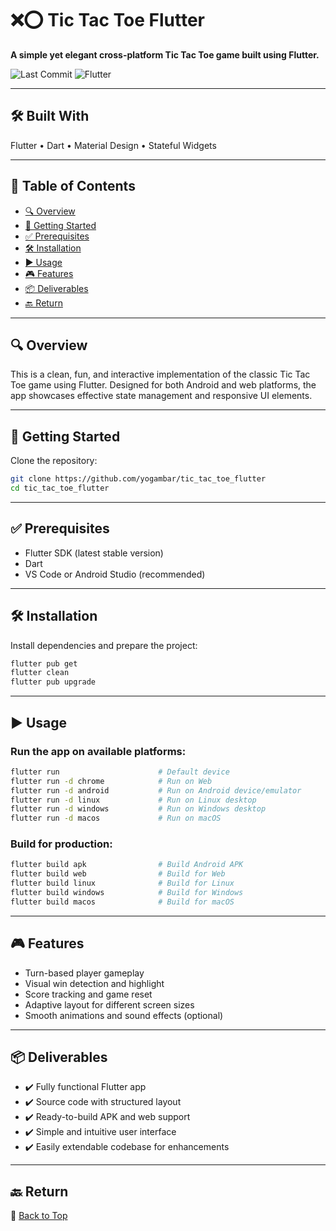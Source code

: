 # ❌⭕ Tic Tac Toe Flutter  
**A simple yet elegant cross-platform Tic Tac Toe game built using Flutter.**

![Last Commit](https://img.shields.io/github/last-commit/yogambar/tic_tac_toe_flutter) ![Flutter](https://img.shields.io/badge/Built%20With-Flutter-blue)

---

## 🛠️ Built With  
Flutter • Dart • Material Design • Stateful Widgets

---

## 📑 Table of Contents  
- [🔍 Overview](#-overview)  
- [🚀 Getting Started](#-getting-started)  
- [✅ Prerequisites](#-prerequisites)  
- [🛠️ Installation](#-installation)  
- [▶️ Usage](#-usage)  
- [🎮 Features](#-features)  
- [📦 Deliverables](#-deliverables)  
- [🔙 Return](#-return)

---

## 🔍 Overview  
This is a clean, fun, and interactive implementation of the classic Tic Tac Toe game using Flutter. Designed for both Android and web platforms, the app showcases effective state management and responsive UI elements.

---

## 🚀 Getting Started  
Clone the repository:
```bash
git clone https://github.com/yogambar/tic_tac_toe_flutter
cd tic_tac_toe_flutter
```

---

## ✅ Prerequisites  
- Flutter SDK (latest stable version)  
- Dart  
- VS Code or Android Studio (recommended)

---

## 🛠️ Installation  
Install dependencies and prepare the project:
```bash
flutter pub get
flutter clean
flutter pub upgrade
```

---

## ▶️ Usage  

### Run the app on available platforms:
```bash
flutter run                      # Default device
flutter run -d chrome            # Run on Web
flutter run -d android           # Run on Android device/emulator
flutter run -d linux             # Run on Linux desktop
flutter run -d windows           # Run on Windows desktop
flutter run -d macos             # Run on macOS
```

### Build for production:
```bash
flutter build apk                # Build Android APK
flutter build web                # Build for Web
flutter build linux              # Build for Linux
flutter build windows            # Build for Windows
flutter build macos              # Build for macOS
```

---

## 🎮 Features  
- Turn-based player gameplay  
- Visual win detection and highlight  
- Score tracking and game reset  
- Adaptive layout for different screen sizes  
- Smooth animations and sound effects (optional)

---

## 📦 Deliverables  
- ✔️ Fully functional Flutter app  
- ✔️ Source code with structured layout  
- ✔️ Ready-to-build APK and web support  
- ✔️ Simple and intuitive user interface  
- ✔️ Easily extendable codebase for enhancements

---

## 🔙 Return  
🔼 [Back to Top](#tic-tac-toe-flutter)
